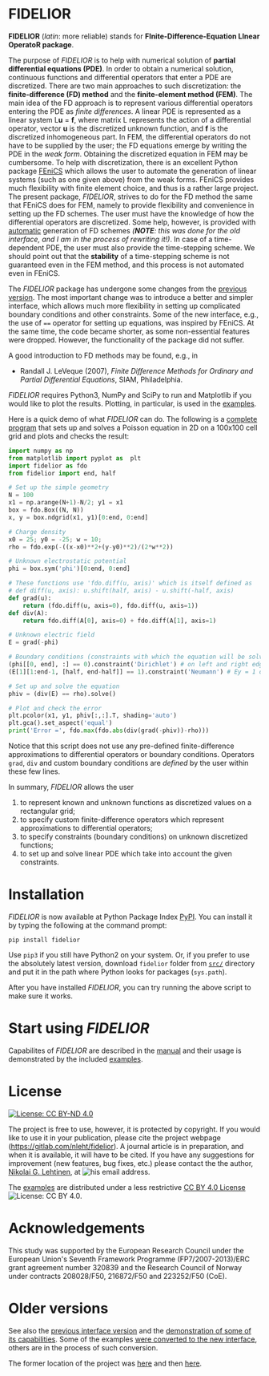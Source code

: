 FIDELIOR
=======

**FIDELIOR** (_latin_: more reliable) stands for **FInite-Difference-Equation LInear OperatoR package**.

The purpose of _FIDELIOR_ is to help with numerical solution of **partial differential equations (PDE)**. In order to obtain a numerical solution, continuous functions and differential operators that enter a PDE are discretized. There are two main approaches to such discretization: the **finite-difference (FD) method** and the **finite-element method (FEM)**. The main idea of the FD approach is to represent various differential operators entering the PDE as _finite differences_. A linear PDE is represented as a linear system L**u** = **f**, where matrix L represents the action of a differential operator, vector **u** is the discretized unknown function, and **f** is the discretized inhomogeneous part. In FEM, the differential operators do not have to be supplied by the user; the FD equations emerge by writing the PDE in the _weak form_. Obtaining the discretized equation in FEM may be cumbersome. To help with discretization, there is an excellent Python package [FEniCS](https://fenicsproject.org) which allows the user to automate the generation of linear systems (such as one given above) from the weak forms. FEniCS provides much flexibility with finite element choice, and thus is a rather large project. The present package, _FIDELIOR_, strives to do for the FD method the same that FEniCS does for FEM, namely to provide flexibility and convenience in setting up the FD schemes. The user must have the knowledge of how the differential operators are discretized. Some help, however, is provided with [automatic](https://gitlab.com/nleht/fidelior/-/tree/master/old/src/fidelior/autoschemes.py) generation of FD schemes _(**NOTE**: this was done for the old interface, and I am in the process of rewriting it!)_. In case of a time-dependent PDE, the user must also provide the time-stepping scheme. We should point out that the **stability** of a time-stepping scheme is not guaranteed even in the FEM method, and this process is not automated even in FEniCS.

The _FIDELIOR_ package has undergone some changes from the [previous version](https://gitlab.com/nleht/fidelior/-/releases/v0.6). The most important change was to introduce a better and simpler interface, which allows much more flexibility in setting up complicated boundary conditions and other constraints. Some of the new interface, e.g., the use of `==` operator for setting up equations, was inspired by FEniCS. At the same time, the code became shorter, as some non-essential features were dropped. However, the functionality of the package did not suffer.

A good introduction to FD methods may be found, e.g., in
* Randall J. LeVeque (2007), _Finite Difference Methods for Ordinary and Partial Differential Equations_, SIAM, Philadelphia.

_FIDELIOR_ requires Python3, NumPy and SciPy to run and Matplotlib if you would like to plot the results. Plotting, in particular, is used in the [examples](https://gitlab.com/nleht/fidelior/-/tree/master/examples/).

Here is a quick demo of what _FIDELIOR_ can do. The following is a [complete program](https://gitlab.com/nleht/fidelior/-/tree/master/examples/quick_test.py) that sets up and solves a Poisson equation in 2D on a 100x100 cell grid and plots and checks the result:
```python
import numpy as np
from matplotlib import pyplot as  plt
import fidelior as fdo
from fidelior import end, half

# Set up the simple geometry
N = 100
x1 = np.arange(N+1)-N/2; y1 = x1
box = fdo.Box((N, N))
x, y = box.ndgrid(x1, y1)[0:end, 0:end]

# Charge density
x0 = 25; y0 = -25; w = 10;
rho = fdo.exp(-((x-x0)**2+(y-y0)**2)/(2*w**2))

# Unknown electrostatic potential
phi = box.sym('phi')[0:end, 0:end]

# These functions use 'fdo.diff(u, axis)' which is itself defined as
# def diff(u, axis): u.shift(half, axis) - u.shift(-half, axis)
def grad(u):
    return (fdo.diff(u, axis=0), fdo.diff(u, axis=1))
def div(A):
    return fdo.diff(A[0], axis=0) + fdo.diff(A[1], axis=1)

# Unknown electric field
E = grad(-phi)

# Boundary conditions (constraints with which the equation will be solved)
(phi[[0, end], :] == 0).constraint('Dirichlet') # on left and right edges
(E[1][1:end-1, [half, end-half]] == 1).constraint('Neumann') # Ey = 1 on top and bottom

# Set up and solve the equation
phiv = (div(E) == rho).solve()

# Plot and check the error
plt.pcolor(x1, y1, phiv[:,:].T, shading='auto')
plt.gca().set_aspect('equal')
print('Error =', fdo.max(fdo.abs(div(grad(-phiv))-rho)))
```
Notice that this script does not use any pre-defined finite-difference approximations to differential operators or boundary conditions. Operators `grad`, `div` and custom boundary conditions are _defined_ by the user within these few lines.

In summary, _FIDELIOR_ allows the user
1. to represent known and unknown functions as discretized values on a rectangular grid;
2. to specify custom finite-difference operators which represent approximations to differential operators;
3. to specify constraints (boundary conditions) on unknown discretized functions;
4. to set up and solve linear PDE which take into account the given constraints.

# Installation

_FIDELIOR_ is now available at Python Package Index [PyPI](https://pypi.org/project/fidelior/). You can install it by typing the following at the command prompt:
```
pip install fidelior
```
Use `pip3` if you still have Python2 on your system. Or, if you prefer to use the absolutely latest version, download `fidelior` folder from [`src/`](https://gitlab.com/nleht/fidelior/-/tree/master/src) directory and put it in the path where Python looks for packages (`sys.path`).

After you have installed _FIDELIOR_, you can try running the above script to make sure it works.

# Start using _FIDELIOR_

Capabilites of _FIDELIOR_ are described in the [manual](https://gitlab.com/nleht/fidelior/-/tree/master/doc/) and their usage is demonstrated by the included [examples](https://gitlab.com/nleht/fidelior/-/tree/master/examples/).

# License

[![License: CC BY-ND 4.0](https://img.shields.io/badge/License-CC_BY--ND_4.0-lightgrey.svg)](https://creativecommons.org/licenses/by-nd/4.0/)

The project is free to use, however, it is protected by copyright. If you would like to use it in your publication, please cite the project webpage (https://gitlab.com/nleht/fidelior). A journal article is in preparation, and when it is available, it will have to be cited. If you have any suggestions for improvement (new features, bug fixes, etc.) please contact the the author, [Nikolai G. Lehtinen](https://gitlab.com/nleht), at ![his email address](https://gitlab.com/nleht/fidelior/-/raw/master/email.png).

The [examples](https://gitlab.com/nleht/fidelior/-/tree/master/examples/) are distributed under a less restrictive [CC BY 4.0 License](https://creativecommons.org/licenses/by/4.0/) ![License: CC BY 4.0](https://licensebuttons.net/l/by/4.0/80x15.png).

# Acknowledgements

This study was supported by the European Research Council under the European Union's Seventh Framework Programme (FP7/2007-2013)/ERC grant agreement number 320839 and the Research Council of Norway under contracts 208028/F50, 216872/F50 and 223252/F50 (CoE). 

# Older versions

See also the [previous interface version](https://gitlab.com/nleht/fidelior/-/tree/master/old/src/fidelior) and the [demonstration of some of its capabilities](https://gitlab.com/nleht/fidelior/-/tree/master/old/examples). Some of the examples [were converted to the new interface](https://gitlab.com/nleht/fidelior/-/tree/master/examples), others are in the process of such conversion.

The former location of the project was [here](https://gitlab.uib.no/BCSS-Q4/TRUMP) and then [here](https://git.app.uib.no/Nikolai.Lehtinen/TRUMP).

